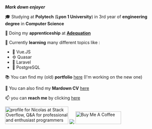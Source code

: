 
 __*Mark down enjoyer*__  
   
 🎓 Studying at **Polytech** (**Lyon 1 University**) in 3rd year of **engineering degree** in **Computer Science**  
 
 👔 Doing my **apprenticeship** at [**Adequation**](https://adequation.fr/) 
   
 🌱 Currently **learning** many different topics like :  
   - 👀 Vue.JS
   - ⚙️ Quasar 
   - 🔴 Laravel
   - 🐘 PostgreSQL

📚 You can find my (old) **portfolio** [here](https://nicolasguruphat.github.io/Nicolas-Guruphat-Website/) (I'm working on the new one)  
  
📃 You can also find my **Mardown CV** [here](https://github.com/NicolasGuruphat/CV)  
  
📫 you can **reach me** by clicking [here](mailto:nicolas.guruphat@gmail.com)  

<a href="https://stackoverflow.com/users/19390218/nicolas"><img src="https://stackoverflow.com/users/flair/19390218.png" width="208" height="58" alt="profile for Nicolas at Stack Overflow, Q&amp;A for professional and enthusiast programmers" title="profile for Nicolas at Stack Overflow, Q&amp;A for professional and enthusiast programmers"></a>
<img src="https://www.codewars.com/users/Nicolas%20Guruphat/badges/large">
<a href="https://www.buymeacoffee.com/nicolasguruphat" target="_blank"><img src="https://cdn.buymeacoffee.com/buttons/v2/default-yellow.png" alt="Buy Me A Coffee" style="height: 42px !important;width: 150px !important;" ></a>
